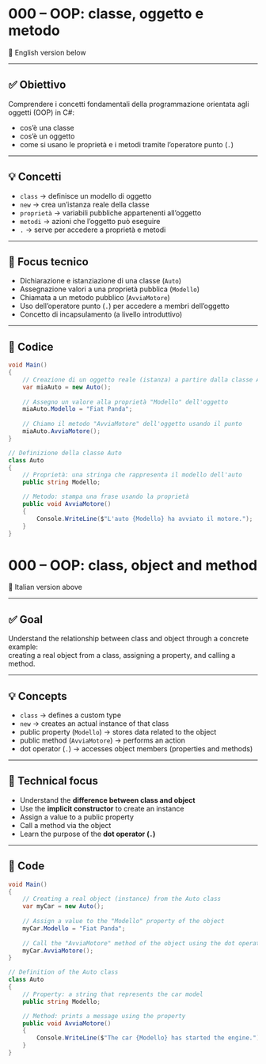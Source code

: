 # 000 – OOP: classe, oggetto e metodo

🔽 English version below

---

## ✅ Obiettivo

Comprendere i concetti fondamentali della programmazione orientata agli oggetti (OOP) in C#:  
- cos’è una classe  
- cos’è un oggetto  
- come si usano le proprietà e i metodi tramite l’operatore punto (`.`)

---

## 💡 Concetti

- `class` → definisce un modello di oggetto
- `new` → crea un’istanza reale della classe
- `proprietà` → variabili pubbliche appartenenti all’oggetto
- `metodi` → azioni che l’oggetto può eseguire
- `.` → serve per accedere a proprietà e metodi

---

## 🧠 Focus tecnico

- Dichiarazione e istanziazione di una classe (`Auto`)
- Assegnazione valori a una proprietà pubblica (`Modello`)
- Chiamata a un metodo pubblico (`AvviaMotore`)
- Uso dell’operatore punto (`.`) per accedere a membri dell’oggetto
- Concetto di incapsulamento (a livello introduttivo)

---

## 📄 Codice

```csharp
void Main()
{
    // Creazione di un oggetto reale (istanza) a partire dalla classe Auto
    var miaAuto = new Auto();
    
    // Assegno un valore alla proprietà "Modello" dell'oggetto
    miaAuto.Modello = "Fiat Panda";
    
    // Chiamo il metodo "AvviaMotore" dell'oggetto usando il punto
    miaAuto.AvviaMotore();
}

// Definizione della classe Auto
class Auto
{
    // Proprietà: una stringa che rappresenta il modello dell'auto
    public string Modello;

    // Metodo: stampa una frase usando la proprietà
    public void AvviaMotore()
    {
        Console.WriteLine($"L'auto {Modello} ha avviato il motore.");
    }
}
```

# 000 – OOP: class, object and method  
🔼 Italian version above

---

## ✅ Goal

Understand the relationship between class and object through a concrete example:  
creating a real object from a class, assigning a property, and calling a method.

---

## 💡 Concepts

- `class` → defines a custom type
- `new` → creates an actual instance of that class
- public property (`Modello`) → stores data related to the object
- public method (`AvviaMotore`) → performs an action
- dot operator (`.`) → accesses object members (properties and methods)

---

## 🧠 Technical focus

- Understand the **difference between class and object**
- Use the **implicit constructor** to create an instance
- Assign a value to a public property
- Call a method via the object
- Learn the purpose of the **dot operator (`.`)**

---

## 📄 Code

```csharp
void Main()
{
	// Creating a real object (instance) from the Auto class
	var myCar = new Auto();
	
	// Assign a value to the "Modello" property of the object
	myCar.Modello = "Fiat Panda";
	
	// Call the "AvviaMotore" method of the object using the dot operator
	myCar.AvviaMotore();
}

// Definition of the Auto class
class Auto
{
	// Property: a string that represents the car model
	public string Modello;

	// Method: prints a message using the property
	public void AvviaMotore()
	{
		Console.WriteLine($"The car {Modello} has started the engine.");
	}
}

